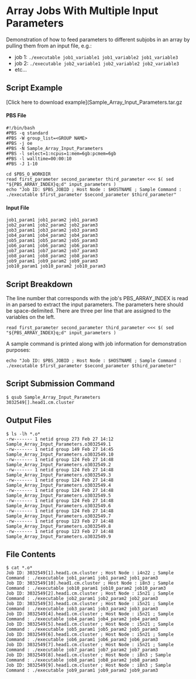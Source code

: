 # Array Jobs With Multiple Input Parameters

Demonstration of how to feed parameters to different subjobs in an array by pulling them from an input file, e.g.:

* job 1: ```./executable job1_variable1 job1_variable2 job1_variable3```
* job 2: ```./executable job2_variable1 job2_variable2 job2_variable3```
* etc...


## Script Example
[Click here to download example](Sample_Array_Input_Parameters.tar.gz

#### PBS File
```
#!/bin/bash
#PBS -q standard
#PBS -W group_list=<GROUP NAME>
#PBS -j oe
#PBS -N Sample_Array_Input_Parameters
#PBS -l select=1:ncpus=1:mem=6gb:pcmem=6gb
#PBS -l walltime=00:00:10
#PBS -J 1-10

cd $PBS_O_WORKDIR
read first_parameter second_parameter third_parameter <<< $( sed "${PBS_ARRAY_INDEX}q;d" input_parameters )
echo "Job ID: $PBS_JOBID ; Host Node : $HOSTNAME ; Sample Command : ./executable $first_parameter $second_parameter $third_parameter"
```
#### Input File
```
job1_param1 job1_param2 job1_param3
job2_param1 job2_param2 job2_param3
job3_param1 job3_param2 job3_param3
job4_param1 job4_param2 job4_param3
job5_param1 job5_param2 job5_param3
job6_param1 job6_param2 job6_param3
job7_param1 job7_param2 job7_param3
job8_param1 job8_param2 job8_param3
job9_param1 job9_param2 job9_param3
job10_param1 job10_param2 job10_param3
```

## Script Breakdown

The line number that corresponds with the job's PBS_ARRAY_INDEX is read in an parsed to extract the input parameters. The parameters here should be space-delimited. There are three per line that are assigned to the variables on the left.
```
read first_parameter second_parameter third_parameter <<< $( sed "${PBS_ARRAY_INDEX}q;d" input_parameters )
```

A sample command is printed along with job information for demonstration purposes:

```
echo "Job ID: $PBS_JOBID ; Host Node : $HOSTNAME ; Sample Command : ./executable $first_parameter $second_parameter $third_parameter"
```


## Script Submission Command

```
$ qsub Sample_Array_Input_Parameters
3032549[].head1.cm.cluster
```

## Output Files

```
$ ls -lh *.o*
-rw------- 1 netid group 273 Feb 27 14:12 Sample_Array_Input_Parameters.o3032549.1
-rw------- 1 netid group 149 Feb 27 14:45 Sample_Array_Input_Parameters.o3032549.10
-rw------- 1 netid group 124 Feb 27 14:48 Sample_Array_Input_Parameters.o3032549.2
-rw------- 1 netid group 124 Feb 27 14:48 Sample_Array_Input_Parameters.o3032549.3
-rw------- 1 netid group 124 Feb 27 14:48 Sample_Array_Input_Parameters.o3032549.4
-rw------- 1 netid group 124 Feb 27 14:48 Sample_Array_Input_Parameters.o3032549.5
-rw------- 1 netid group 124 Feb 27 14:48 Sample_Array_Input_Parameters.o3032549.6
-rw------- 1 netid group 124 Feb 27 14:48 Sample_Array_Input_Parameters.o3032549.7
-rw------- 1 netid group 123 Feb 27 14:48 Sample_Array_Input_Parameters.o3032549.8
-rw------- 1 netid group 123 Feb 27 14:48 Sample_Array_Input_Parameters.o3032549.9
```

## File Contents

```
$ cat *.o*
Job ID: 3032549[1].head1.cm.cluster ; Host Node : i4n22 ; Sample Command : ./executable job1_param1 job1_param2 job1_param3
Job ID: 3032549[10].head1.cm.cluster ; Host Node : i8n3 ; Sample Command : ./executable job10_param1 job10_param2 job10_param3
Job ID: 3032549[2].head1.cm.cluster ; Host Node : i5n21 ; Sample Command : ./executable job2_param1 job2_param2 job2_param3
Job ID: 3032549[3].head1.cm.cluster ; Host Node : i5n21 ; Sample Command : ./executable job3_param1 job3_param2 job3_param3
Job ID: 3032549[4].head1.cm.cluster ; Host Node : i5n21 ; Sample Command : ./executable job4_param1 job4_param2 job4_param3
Job ID: 3032549[5].head1.cm.cluster ; Host Node : i5n21 ; Sample Command : ./executable job5_param1 job5_param2 job5_param3
Job ID: 3032549[6].head1.cm.cluster ; Host Node : i5n21 ; Sample Command : ./executable job6_param1 job6_param2 job6_param3
Job ID: 3032549[7].head1.cm.cluster ; Host Node : i5n21 ; Sample Command : ./executable job7_param1 job7_param2 job7_param3
Job ID: 3032549[8].head1.cm.cluster ; Host Node : i8n3 ; Sample Command : ./executable job8_param1 job8_param2 job8_param3
Job ID: 3032549[9].head1.cm.cluster ; Host Node : i8n3 ; Sample Command : ./executable job9_param1 job9_param2 job9_param3
```
